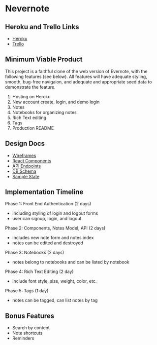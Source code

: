 # Nevernote

## Heroku and Trello Links

- [Heroku][heroku]
- [Trello][trello]

[heroku]: https://dashboard.heroku.com/
[trello]: https://trello.com/b/zBj9OpDv/claire-s-evernote-clone

## Minimum Viable Product

This project is a faithful clone of the web version of Evernote, with the following features (see below).  All features will have adequate styling, smooth, bug-free navigaion, and adequate and appropriate seed data to demonstrate the feature.

1. Hosting on Heroku
2. New account create, login, and demo login
3. Notes
4. Notebooks for organizing notes
5. Rich Text editing
6. Tags
7. Production README

## Design Docs
 
- [Wireframes][wireframes]
- [React Components][components]
- [API Endpoints][api-endpoints]
- [DB Schema][schema]
- [Sample State][sample-state]

[wireframes]: ./wireframes
[components]: ./component-hierarchy.md
[api-endpoints]: ./api-endpoints.md
[schema]: ./schema.md
[sample-state]: ./sample-state.md

## Implementation Timeline

Phase 1: Front End Authentication (2 days)
- including styling of login and logout forms
- user can signup, login, and logout

Phase 2: Components, Notes Model, API (2 days)
- includes new note form and notes index
- notes can be edited and destroyed

Phase 3: Notebooks (2 days)
- notes belong to notebooks and can be listed by notebook

Phase 4: Rich Text Editing (2 day)
- include font style, size, weight, color, etc.

Phase 5: Tags (1 day)
- notes can be tagged, can list notes by tag

## Bonus Features

- Search by content
- Note shortcuts
- Reminders


